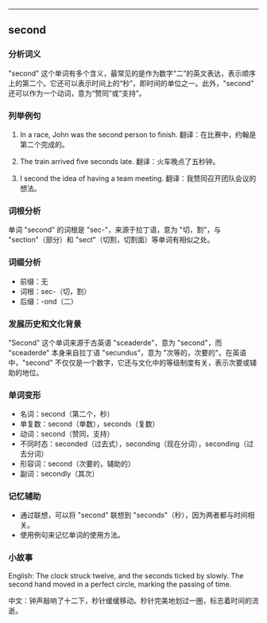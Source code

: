
---------------
## second
### 分析词义
"second" 这个单词有多个含义，最常见的是作为数字“二”的英文表达，表示顺序上的第二个。它还可以表示时间上的“秒”，即时间的单位之一。此外，"second" 还可以作为一个动词，意为“赞同”或“支持”。

### 列举例句
1. In a race, John was the second person to finish.
   翻译：在比赛中，约翰是第二个完成的。

2. The train arrived five seconds late.
   翻译：火车晚点了五秒钟。

3. I second the idea of having a team meeting.
   翻译：我赞同召开团队会议的想法。

### 词根分析
单词 "second" 的词根是 "sec-"，来源于拉丁语，意为 "切，割"，与 "section"（部分）和 "sect"（切割，切割面）等单词有相似之处。

### 词缀分析
- 前缀：无
- 词根：sec-（切，割）
- 后缀：-ond（二）

### 发展历史和文化背景
"Second" 这个单词来源于古英语 "sceaderde"，意为 "second"，而 "sceaderde" 本身来自拉丁语 "secundus"，意为 "次等的，次要的"。在英语中，"second" 不仅仅是一个数字，它还与文化中的等级制度有关，表示次要或辅助的地位。

### 单词变形
- 名词：second（第二个，秒）
- 单复数：second（单数），seconds（复数）
- 动词：second（赞同，支持）
- 不同时态：seconded（过去式），seconding（现在分词），seconding（过去分词）
- 形容词：second（次要的，辅助的）
- 副词：secondly（其次）

### 记忆辅助
- 通过联想，可以将 "second" 联想到 "seconds"（秒），因为两者都与时间相关。
- 使用例句来记忆单词的使用方法。

### 小故事
English: The clock struck twelve, and the seconds ticked by slowly. The second hand moved in a perfect circle, marking the passing of time.

中文：钟声敲响了十二下，秒针缓缓移动。秒针完美地划过一圈，标志着时间的流逝。

